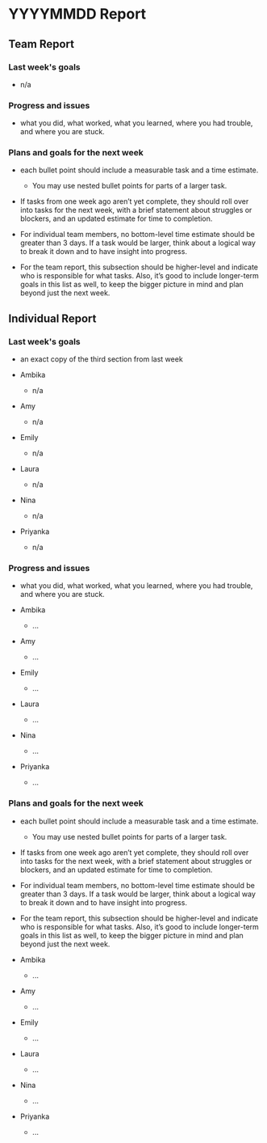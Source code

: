 # YYYYMMDD Report
## Team Report
### Last week's goals
- n/a
### Progress and issues
- what you did, what worked, what you learned, where you had trouble, and where you are stuck.
### Plans and goals for the next week
- each bullet point should include a measurable task and a time estimate.

    - You may use nested bullet points for parts of a larger task.

- If tasks from one week ago aren’t yet complete, they should roll over into tasks for the next week, with a brief statement about struggles or blockers, and an updated estimate for time to completion.

- For individual team members, no bottom-level time estimate should be greater than 3 days. If a task would be larger, think about a logical way to break it down and to have insight into progress.

- For the team report, this subsection should be higher-level and indicate who is responsible for what tasks. Also, it’s good to include longer-term goals in this list as well, to keep the bigger picture in mind and plan beyond just the next week.

## Individual Report
### Last week's goals
- an exact copy of the third section from last week
- Ambika

    - n/a
- Amy

    - n/a 
- Emily

    - n/a
- Laura

    - n/a
- Nina

    - n/a
- Priyanka

    - n/a
### Progress and issues
- what you did, what worked, what you learned, where you had trouble, and where you are stuck.
- Ambika

    - ...
- Amy

    - ... 
- Emily

    - ...
- Laura

    - ...
- Nina

    - ...
- Priyanka

    - ...
### Plans and goals for the next week
- each bullet point should include a measurable task and a time estimate.

    - You may use nested bullet points for parts of a larger task.

- If tasks from one week ago aren’t yet complete, they should roll over into tasks for the next week, with a brief statement about struggles or blockers, and an updated estimate for time to completion.

- For individual team members, no bottom-level time estimate should be greater than 3 days. If a task would be larger, think about a logical way to break it down and to have insight into progress.

- For the team report, this subsection should be higher-level and indicate who is responsible for what tasks. Also, it’s good to include longer-term goals in this list as well, to keep the bigger picture in mind and plan beyond just the next week.
- Ambika

    - ...
- Amy

    - ... 
- Emily

    - ...
- Laura

    - ...
- Nina

    - ...
- Priyanka

    - ...